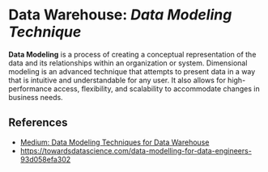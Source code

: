 # Data Warehouse: _Data Modeling Technique_

**Data Modeling** is a process of creating a conceptual representation of the data
and its relationships within an organization or system. Dimensional modeling is
an advanced technique that attempts to present data in a way that is intuitive
and understandable for any user. It also allows for high-performance access,
flexibility, and scalability to accommodate changes in business needs.

## References

* [Medium: Data Modeling Techniques for Data Warehouse](https://medium.com/@mariusz_kujawski/data-modeling-techniques-for-data-warehouse-3edcb541e34e)
* https://towardsdatascience.com/data-modelling-for-data-engineers-93d058efa302
